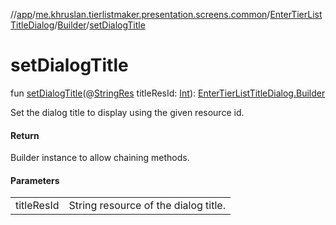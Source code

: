 //[app](../../../../index.md)/[me.khruslan.tierlistmaker.presentation.screens.common](../../index.md)/[EnterTierListTitleDialog](../index.md)/[Builder](index.md)/[setDialogTitle](set-dialog-title.md)

# setDialogTitle

fun [setDialogTitle](set-dialog-title.md)(@[StringRes](https://developer.android.com/reference/kotlin/androidx/annotation/StringRes.html) titleResId: [Int](https://kotlinlang.org/api/latest/jvm/stdlib/kotlin/-int/index.html)): [EnterTierListTitleDialog.Builder](index.md)

Set the dialog title to display using the given resource id.

#### Return

Builder instance to allow chaining methods.

#### Parameters

| | |
|---|---|
| titleResId | String resource of the dialog title. |
